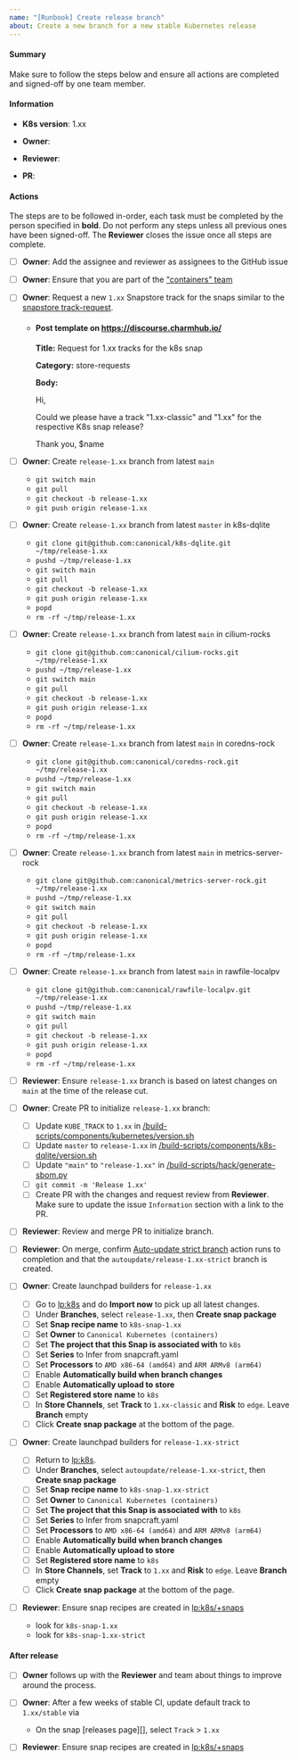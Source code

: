 ```yaml
---
name: "[Runbook] Create release branch"
about: Create a new branch for a new stable Kubernetes release
---
```


#### Summary

Make sure to follow the steps below and ensure all actions are completed and signed-off by one team member.

#### Information

<!-- Replace with the version to create the branch for, e.g. 1.28 -->
- **K8s version**: 1.xx

<!-- Set this to the name of the person responsible for running the release tasks, e.g. @neoaggelos -->
- **Owner**:

<!-- Set this to the name of the team-member that will sign-off the tasks -->
- **Reviewer**:

<!-- Link to PR to initialize the release branch (see below) -->
- **PR**:

#### Actions

The steps are to be followed in-order, each task must be completed by the person specified in **bold**. Do not perform any steps unless all previous ones have been signed-off. The **Reviewer** closes the issue once all steps are complete.

- [ ] **Owner**: Add the assignee and reviewer as assignees to the GitHub issue
- [ ] **Owner**: Ensure that you are part of the ["containers" team](https://launchpad.net/~containers)
- [ ] **Owner**: Request a new `1.xx` Snapstore track for the snaps similar to the  [snapstore track-request][].
  - #### Post template on https://discourse.charmhub.io/

    **Title:** Request for 1.xx tracks for the k8s snap

    **Category:** store-requests

    **Body:**

      Hi,

      Could we please have a track "1.xx-classic" and "1.xx" for the respective K8s snap release?

      Thank you, $name

- [ ] **Owner**: Create `release-1.xx` branch from latest `main`
  - `git switch main`
  - `git pull`
  - `git checkout -b release-1.xx`
  - `git push origin release-1.xx`
- [ ] **Owner**: Create `release-1.xx` branch from latest `master` in k8s-dqlite
  - `git clone git@github.com:canonical/k8s-dqlite.git ~/tmp/release-1.xx`
  - `pushd ~/tmp/release-1.xx`
  - `git switch main`
  - `git pull`
  - `git checkout -b release-1.xx`
  - `git push origin release-1.xx`
  - `popd`
  - `rm -rf ~/tmp/release-1.xx`
- [ ] **Owner**: Create `release-1.xx` branch from latest `main` in cilium-rocks
  - `git clone git@github.com:canonical/cilium-rocks.git ~/tmp/release-1.xx`
  - `pushd ~/tmp/release-1.xx`
  - `git switch main`
  - `git pull`
  - `git checkout -b release-1.xx`
  - `git push origin release-1.xx`
  - `popd`
  - `rm -rf ~/tmp/release-1.xx`
- [ ] **Owner**: Create `release-1.xx` branch from latest `main` in coredns-rock
  - `git clone git@github.com:canonical/coredns-rock.git ~/tmp/release-1.xx`
  - `pushd ~/tmp/release-1.xx`
  - `git switch main`
  - `git pull`
  - `git checkout -b release-1.xx`
  - `git push origin release-1.xx`
  - `popd`
  - `rm -rf ~/tmp/release-1.xx`
- [ ] **Owner**: Create `release-1.xx` branch from latest `main` in metrics-server-rock
  - `git clone git@github.com:canonical/metrics-server-rock.git ~/tmp/release-1.xx`
  - `pushd ~/tmp/release-1.xx`
  - `git switch main`
  - `git pull`
  - `git checkout -b release-1.xx`
  - `git push origin release-1.xx`
  - `popd`
  - `rm -rf ~/tmp/release-1.xx`
- [ ] **Owner**: Create `release-1.xx` branch from latest `main` in rawfile-localpv
  - `git clone git@github.com:canonical/rawfile-localpv.git ~/tmp/release-1.xx`
  - `pushd ~/tmp/release-1.xx`
  - `git switch main`
  - `git pull`
  - `git checkout -b release-1.xx`
  - `git push origin release-1.xx`
  - `popd`
  - `rm -rf ~/tmp/release-1.xx`
- [ ] **Reviewer**: Ensure `release-1.xx` branch is based on latest changes on `main` at the time of the release cut.
- [ ] **Owner**: Create PR to initialize `release-1.xx` branch:
  - [ ] Update `KUBE_TRACK` to `1.xx` in [/build-scripts/components/kubernetes/version.sh][]
  - [ ] Update `master` to `release-1.xx` in [/build-scripts/components/k8s-dqlite/version.sh][]
  - [ ] Update `"main"` to `"release-1.xx"` in [/build-scripts/hack/generate-sbom.py][]
  - [ ] `git commit -m 'Release 1.xx'`
  - [ ] Create PR with the changes and request review from **Reviewer**. Make sure to update the issue `Information` section with a link to the PR.
- [ ] **Reviewer**: Review and merge PR to initialize branch.
- [ ] **Reviewer**: On merge, confirm [Auto-update strict branch] action runs to completion and that the `autoupdate/release-1.xx-strict` branch is created.
- [ ] **Owner**: Create launchpad builders for `release-1.xx`
  - [ ] Go to [lp:k8s][] and do **Import now** to pick up all latest changes.
  - [ ] Under **Branches**, select `release-1.xx`, then **Create snap package**
  - [ ] Set **Snap recipe name** to `k8s-snap-1.xx`
  - [ ] Set **Owner** to `Canonical Kubernetes (containers)`
  - [ ] Set **The project that this Snap is associated with** to `k8s`
  - [ ] Set **Series** to Infer from snapcraft.yaml
  - [ ] Set **Processors** to `AMD x86-64 (amd64)` and `ARM ARMv8 (arm64)`
  - [ ] Enable **Automatically build when branch changes**
  - [ ] Enable **Automatically upload to store**
  - [ ] Set **Registered store name** to `k8s`
  - [ ] In **Store Channels**, set **Track** to `1.xx-classic` and **Risk** to `edge`. Leave **Branch** empty
  - [ ] Click **Create snap package** at the bottom of the page.
- [ ] **Owner**: Create launchpad builders for `release-1.xx-strict`
  - [ ] Return to [lp:k8s][].
  - [ ] Under **Branches**, select `autoupdate/release-1.xx-strict`, then **Create snap package**
  - [ ] Set **Snap recipe name** to `k8s-snap-1.xx-strict`
  - [ ] Set **Owner** to `Canonical Kubernetes (containers)`
  - [ ] Set **The project that this Snap is associated with** to `k8s`
  - [ ] Set **Series** to Infer from snapcraft.yaml
  - [ ] Set **Processors** to `AMD x86-64 (amd64)` and `ARM ARMv8 (arm64)`
  - [ ] Enable **Automatically build when branch changes**
  - [ ] Enable **Automatically upload to store**
  - [ ] Set **Registered store name** to `k8s`
  - [ ] In **Store Channels**, set **Track** to `1.xx` and **Risk** to `edge`. Leave **Branch** empty
  - [ ] Click **Create snap package** at the bottom of the page.
- [ ] **Reviewer**: Ensure snap recipes are created in [lp:k8s/+snaps][]
  - look for `k8s-snap-1.xx`
  - look for `k8s-snap-1.xx-strict`

#### After release

- [ ] **Owner** follows up with the **Reviewer** and team about things to improve around the process.
- [ ] **Owner**: After a few weeks of stable CI, update default track to `1.xx/stable` via
  - On the snap [releases page][], select `Track` > `1.xx`
- [ ] **Reviewer**: Ensure snap recipes are created in [lp:k8s/+snaps][]


<!-- LINKS -->
[Auto-update strict branch]: https://github.com/canonical/k8s-snap/actions/workflows/strict.yaml
[snapstore track-request]: https://forum.snapcraft.io/t/tracks-request-for-k8s-snap/39122/2
[releases-page]: https://snapcraft.io/k8s/releases
[.github/workflows/cla.yaml]: ../workflows/cla.yaml
[.github/workflows/cron-jobs.yaml]: ../workflows/cron-jobs.yaml
[.github/workflows/go.yaml]: ../workflows/go.yaml
[.github/workflows/integration.yaml]: ..workflows/integration.yaml
[.github/workflows/python.yaml]: ../workflows/python.yaml
[.github/workflows/sbom.yaml]: ../workflows/sbom.yaml
[.github/workflows/strict-integration.yaml]: ../workflows/strict-integration.yaml
[.github/workflows/strict.yaml]: ..workflows/strict.yaml
[/build-scripts/components/kubernetes/version.sh]: ../../build-scripts/components/kubernetes/version.sh
[/build-scripts/components/k8s-dqlite/version.sh]: ../../build-scripts/components/k8s-dqlite/version.sh
[/build-scripts/hack/generate-sbom.py]: ../..//build-scripts/hack/generate-sbom.py
[lp:k8s]: https://code.launchpad.net/~cdk8s/k8s/+git/k8s-snap
[lp:k8s/+snaps]: https://launchpad.net/k8s/+snaps

